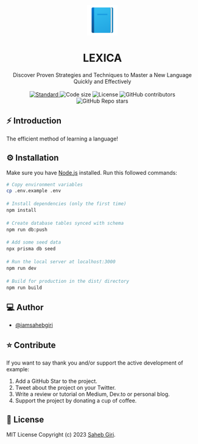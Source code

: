 <p align="center">
  <a href="https://github.com/iamsahebgiri/add-readme">
    <img alt="example" height="80" src="https://raw.githubusercontent.com/iamsahebgiri/add-readme/main/static/add-readme.png">
  </a>
</p>
<h1 align="center">LEXICA</h1>

<div align="center">
Discover Proven Strategies and Techniques to Master a New Language Quickly and Effectively

</div>

<br />

<div align="center">
  <a href="https://standardjs.com">
    <img src="https://img.shields.io/badge/code%20style-standard-brightgreen.svg?style=flat-square"
      alt="Standard" />
  </a>
  
  <img src="https://img.shields.io/github/languages/code-size/iamsahebgiri/lexica?style=flat-square" alt="Code size" />

  <img src="https://img.shields.io/github/license/iamsahebgiri/lexica?style=flat-square" alt="License" />

  <img alt="GitHub contributors" src="https://img.shields.io/github/contributors/iamsahebgiri/lexica?style=flat-square">

  <img alt="GitHub Repo stars" src="https://img.shields.io/github/stars/iamsahebgiri/lexica?style=social">
</div>

## ⚡️ Introduction

The efficient method of learning a language!

## ⚙️ Installation

Make sure you have [Node.js](https://nodejs.org/en/download/) installed.
Run this followed commands:

```bash
# Copy environment variables
cp .env.example .env

# Install dependencies (only the first time)
npm install

# Create database tables synced with schema
npm run db:push

# Add some seed data
npx prisma db seed

# Run the local server at localhost:3000
npm run dev

# Build for production in the dist/ directory
npm run build
```

## ‍💻 Author

- [@iamsahebgiri](https://github.com/iamsahebgiri)

## ⭐️ Contribute

If you want to say thank you and/or support the active development of example:

1. Add a GitHub Star to the project.
2. Tweet about the project on your Twitter.
3. Write a review or tutorial on Medium, Dev.to or personal blog.
4. Support the project by donating a cup of coffee.

## 🧾 License

MIT License Copyright (c) 2023 [Saheb Giri](https://github.com/iamsahebgiri).
